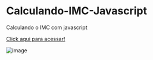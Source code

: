 # Calculando-IMC-Javascript


Calculando o IMC com javascript


[Click aqui para acessar!](https://andrewchucrute.github.io/Calculando-IMC-Javascript/)


![image](https://user-images.githubusercontent.com/103382295/185679893-00c89e2a-9031-4516-a3af-3b5984962e87.png)
